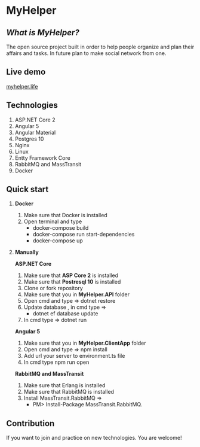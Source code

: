 # MyHelper

*What is MyHelper?*
----------------

The open source project built in order to help people organize and plan their affairs and tasks.
In future plan to make social network from one.

**Live demo**
----------------
[myhelper.life](https://myhelper.life)

**Technologies**
----------------
1. ASP.NET Core 2
2. Angular 5
3. Angular Material
4. Postgres 10
5. Nginx
6. Linux
7. Entty Framework Core
8. RabbitMQ and MassTransit
9. Docker

**Quick start**
----------------
1) **Docker**
   1. Make sure that Docker is installed
   2. Open terminal and type 
        - docker-compose build
        - docker-compose run start-dependencies
        - docker-compose up

2) **Manually**

    **ASP.NET Core**

    1. Make sure that **ASP Core 2** is installed 
    2. Make sure that **Postresql 10** is installed 
    3. Clone or fork repository
    4. Make sure that you in **MyHelper.API** folder
    5. Open cmd and type => dotnet restore
    6. Update database , in cmd type => 
        - dotnet ef database update
    7. In cmd type => dotnet run 

    **Angular 5**

    1. Make sure that you in **MyHelper.ClientApp** folder
    2. Open cmd and type => npm install
    3. Add url your server to environment.ts file
    4. In cmd type npm run open

    **RabbitMQ and MassTransit**

    1. Make sure that Erlang is installed
    2. Make sure that RabbitMQ is installed
    3. Install MassTransit.RabbitMQ =>
        - PM> Install-Package MassTransit.RabbitMQ.

**Contribution**
----------------

If you want to join and practice on new technologies.
You are welcome!
